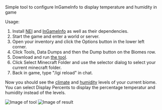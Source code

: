 Simple tool to configure InGameInfo to display temperature and humidity in game

Usage:  
1. Install [NEI](http://www.minecraftforum.net/forums/mapping-and-modding/minecraft-mods/1279956-chickenbones-mods) and [InGameInfo](http://www.minecraftforum.net/forums/mapping-and-modding/minecraft-mods/1284041-lunatrius-mods) as well as their dependencies.  
2. Start the game and enter a world or server.  
3. Open your inventory and click the Options button in the lower left corner.  
4. Click Tools, Data Dumps and then the Dump button on the Biomes row.  
5. Download and run [the tool](http://goo.gl/X6cpgY).  
6. Click Select Minecraft Folder and use the selector dialog to select your current minecraft folder.  
7. Back in game, type "/igi reload" in chat.

Now you should see the [climate](http://ftbwiki.org/Climate) and [humidity](http://ftbwiki.org/Humidity) levels of your current biome.  
You can select Display Percents to display the percentage temperatur and humidity instead of the levels.

![Image of tool](http://s30.postimg.org/ezzhidzn5/screenshot_32.png)
![Image of result](http://s30.postimg.org/4efm6dtbl/screenshot_33.png)
